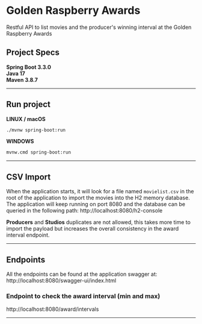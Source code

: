 # Golden Raspberry Awards
Restful API to list movies and the producer's winning interval at the Golden Raspberry Awards

## Project Specs
**Spring Boot 3.3.0<br>
Java 17<br>
Maven 3.8.7**

-----
## Run project
**LINUX / macOS**
```bash
./mvnw spring-boot:run
```
**WINDOWS**
```bash
mvnw.cmd spring-boot:run
```
-----
## CSV Import
When the application starts, it will look for a file named ```movielist.csv``` in the root of the application to import
the movies into the H2 memory database.
The application will keep running on port 8080 and the database can be queried in the following path:
http://localhost:8080/h2-console

**Producers** and **Studios** duplicates are not allowed,
this takes more time to import the payload but increases the overall consistency
in the award interval endpoint.

-----
## Endpoints

All the endpoints can be found at the application swagger at:
http://localhost:8080/swagger-ui/index.html

### Endpoint to check the award interval (min and max)
http://localhost:8080/award/intervals

-----
